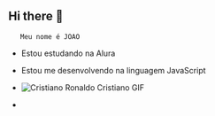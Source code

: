 ## Hi there 👋
       Meu nome é JOAO
- Estou estudando na Alura
- Estou me desenvolvendo na linguagem JavaScript
- ![Cristiano Ronaldo Cristiano GIF](https://media1.tenor.com/m/8hEAK_g6JEcAAAAd/cristiano-ronaldo-cristiano.gif)

-
